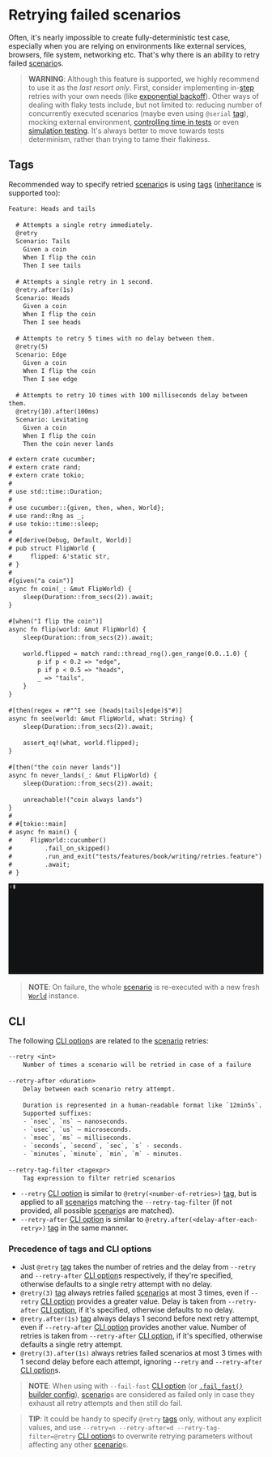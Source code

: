 Retrying failed scenarios
=========================

Often, it's nearly impossible to create fully-deterministic test case, especially when you are relying on environments like external services, browsers, file system, networking etc. That's why there is an ability to retry failed [scenario]s. 

> __WARNING__: Although this feature is supported, we highly recommend to use it as the _last resort only_. First, consider implementing in-[step] retries with your own needs (like [exponential backoff]). Other ways of dealing with flaky tests include, but not limited to: reducing number of concurrently executed scenarios (maybe even using `@serial` [tag]), mocking external environment, [controlling time in tests] or even [simulation testing]. It's always better to move towards tests determinism, rather than trying to tame their flakiness.




## Tags

Recommended way to specify retried [scenario]s is using [tags][tag] ([inheritance] is supported too):
```gherkin
Feature: Heads and tails

  # Attempts a single retry immediately.
  @retry
  Scenario: Tails
    Given a coin
    When I flip the coin
    Then I see tails
      
  # Attempts a single retry in 1 second.
  @retry.after(1s)
  Scenario: Heads
    Given a coin
    When I flip the coin
    Then I see heads

  # Attempts to retry 5 times with no delay between them.
  @retry(5)
  Scenario: Edge
    Given a coin
    When I flip the coin
    Then I see edge

  # Attempts to retry 10 times with 100 milliseconds delay between them.
  @retry(10).after(100ms)
  Scenario: Levitating
    Given a coin
    When I flip the coin
    Then the coin never lands
```
```rust,should_panic
# extern crate cucumber;
# extern crate rand;
# extern crate tokio;
#
# use std::time::Duration;
#
# use cucumber::{given, then, when, World};
# use rand::Rng as _;
# use tokio::time::sleep;
#
# #[derive(Debug, Default, World)]
# pub struct FlipWorld {
#     flipped: &'static str,
# }
#
#[given("a coin")]
async fn coin(_: &mut FlipWorld) {
    sleep(Duration::from_secs(2)).await;
}

#[when("I flip the coin")]
async fn flip(world: &mut FlipWorld) {
    sleep(Duration::from_secs(2)).await;

    world.flipped = match rand::thread_rng().gen_range(0.0..1.0) {
        p if p < 0.2 => "edge",
        p if p < 0.5 => "heads",
        _ => "tails",
    }
}

#[then(regex = r#"^I see (heads|tails|edge)$"#)]
async fn see(world: &mut FlipWorld, what: String) {
    sleep(Duration::from_secs(2)).await;

    assert_eq!(what, world.flipped);
}

#[then("the coin never lands")]
async fn never_lands(_: &mut FlipWorld) {
    sleep(Duration::from_secs(2)).await;

    unreachable!("coin always lands")
}
#
# #[tokio::main]
# async fn main() {
#     FlipWorld::cucumber()
#         .fail_on_skipped()
#         .run_and_exit("tests/features/book/writing/retries.feature")
#         .await;
# }
```
![record](../rec/writing_retries.gif)

> __NOTE__: On failure, the whole [scenario] is re-executed with a new fresh [`World`] instance. 




## CLI

The following [CLI option]s are related to the [scenario] retries:
```text
--retry <int>
    Number of times a scenario will be retried in case of a failure

--retry-after <duration>
    Delay between each scenario retry attempt.
    
    Duration is represented in a human-readable format like `12min5s`.
    Supported suffixes:
    - `nsec`, `ns` — nanoseconds.
    - `usec`, `us` — microseconds.
    - `msec`, `ms` — milliseconds.
    - `seconds`, `second`, `sec`, `s` - seconds.
    - `minutes`, `minute`, `min`, `m` - minutes.

--retry-tag-filter <tagexpr>
    Tag expression to filter retried scenarios
```

- `--retry` [CLI option] is similar to `@retry(<number-of-retries>)` [tag], but is applied to all [scenario]s matching the `--retry-tag-filter` (if not provided, all possible [scenario]s are matched).
- `--retry-after` [CLI option] is similar to `@retry.after(<delay-after-each-retry>)` [tag] in the same manner.


### Precedence of tags and CLI options

- Just `@retry` [tag] takes the number of retries and the delay from `--retry` and `--retry-after` [CLI option]s respectively, if they're specified, otherwise defaults to a single retry attempt with no delay.
- `@retry(3)` [tag] always retries failed [scenario]s at most 3 times, even if `--retry` [CLI option] provides a greater value. Delay is taken from `--retry-after` [CLI option], if it's specified, otherwise defaults to no delay.
- `@retry.after(1s)` [tag] always delays 1 second before next retry attempt, even if `--retry-after` [CLI option] provides another value. Number of retries is taken from `--retry-after` [CLI option], if it's specified, otherwise defaults a single retry attempt.
- `@retry(3).after(1s)` always retries failed scenarios at most 3 times with 1 second delay before each attempt, ignoring `--retry` and `--retry-after` [CLI option]s.

> __NOTE__: When using with `--fail-fast` [CLI option] (or [`.fail_fast()` builder config][1]), [scenario]s are considered as failed only in case they exhaust all retry attempts and then still do fail.

> __TIP__: It could be handy to specify `@retry` [tags][tag] only, without any explicit values, and use `--retry=n --retry-after=d --retry-tag-filter=@retry` [CLI option]s to overwrite retrying parameters without affecting any other [scenario]s.




[`World`]: https://docs.rs/cucumber/latest/cucumber/trait.World.html
[CLI option]: ../cli.md
[controlling time in tests]: https://docs.rs/tokio/1.0/tokio/time/fn.pause.html
[exponential backoff]: https://en.wikipedia.org/wiki/Exponential_backoff
[inheritance]: tags.md#inheritance
[scenario]: https://cucumber.io/docs/gherkin/reference#example
[simulation testing]: https://github.com/madsys-dev/madsim
[step]: https://cucumber.io/docs/gherkin/reference#steps
[tag]: https://cucumber.io/docs/cucumber/api#tags

[1]: https://docs.rs/cucumber/*/cucumber/struct.Cucumber.html#method.fail_fast
